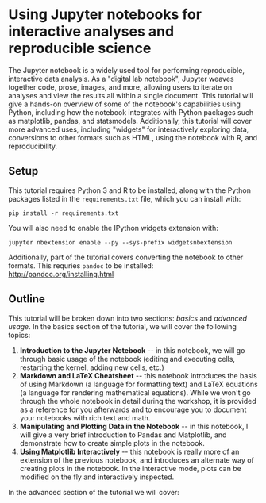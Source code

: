 # Using Jupyter notebooks for interactive analyses and reproducible science

The Jupyter notebook is a widely used tool for performing reproducible,
interactive data analysis. As a "digital lab notebook", Jupyter weaves together
code, prose, images, and more, allowing users to iterate on analyses and view
the results all within a single document. This tutorial will give a hands-on
overview of some of the notebook's capabilities using Python, including how the
notebook integrates with Python packages such as matplotlib, pandas, and
statsmodels. Additionally, this tutorial will cover more advanced uses,
including "widgets" for interactively exploring data, conversions to other
formats such as HTML, using the notebook with R, and reproducibility.

## Setup

This tutorial requires Python 3 and R to be installed, along with the Python
packages listed in the `requirements.txt` file, which you can install with:

```
pip install -r requirements.txt
```

You will also need to enable the IPython widgets extension with:

```
jupyter nbextension enable --py --sys-prefix widgetsnbextension
```

Additionally, part of the tutorial covers converting the notebook to other
formats. This requries `pandoc` to be installed:
http://pandoc.org/installing.html

## Outline

This tutorial will be broken down into two sections: *basics* and *advanced
usage*. In the basics section of the tutorial, we will cover the following
topics:

1. **Introduction to the Jupyter Notebook** -- in this notebook, we will go
   through basic usage of the notebook (editing and executing cells, restarting
   the kernel, adding new cells, etc.)
2. **Markdown and LaTeX Cheatsheet** -- this notebook introduces the basis of
   using Markdown (a language for formatting text) and LaTeX equations (a
   language for rendering mathematical equations). While we won't go through the
   whole notebook in detail during the workshop, it is provided as a reference
   for you afterwards and to encourage you to document your notebooks with rich
   text and math.
3. **Manipulating and Plotting Data in the Notebook** -- in this notebook, I
   will give a very brief introduction to Pandas and Matplotlib, and demonstrate
   how to create simple plots in the notebook.
4. **Using Matplotlib Interactively** -- this notebook is really more of an
   extension of the previous notebook, and introduces an alternate way of
   creating plots in the notebook. In the interactive mode, plots can be
   modified on the fly and interactively inspected.

In the advanced section of the tutorial we will cover:
